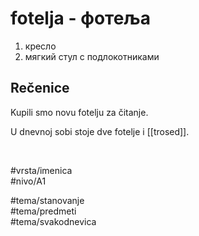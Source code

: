 # fotelja - фотеља

1. кресло  
2. мягкий стул с подлокотниками

## Rečenice

Kupili smo novu fotelju za čitanje.

U dnevnoj sobi stoje dve fotelje i [[trosed]].

<br>

#vrsta/imenica  
#nivo/A1  

#tema/stanovanje  
#tema/predmeti  
#tema/svakodnevica  
